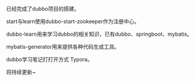 已经完成了dubbo项目的搭建。



start与learn使用dubbo-start-zookeeper作为注册中心。



dubbo-learn用来学习dubbo的相关知识，已有dubbo、springboot、mybatis。



mybatis-generator用来提供各种代码生成工具。





dubbo学习笔记打打开方式 Typora。



将持续更新~